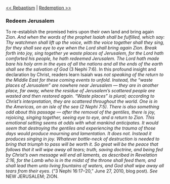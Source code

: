 [<< Rebaptism](Rebaptism.md)  |  [Redemption >>](Redemption.md)

### Redeem Jerusalem
To re-establish the promised heirs upon their own land and bring again Zion. *And when the words of the prophet Isaiah shall be fulfilled, which say: Thy watchmen shall lift up the voice, with the voice together shall they sing, for they shall see eye to eye when the Lord shall bring again Zion. Break forth into joy, sing together ye waste places of Jerusalem, for the Lord hath comforted his people, he hath redeemed Jerusalem. The Lord hath made bare his holy arm in the eyes of all the nations and all the ends of the earth shall see the salvation of God* (3 Nephi 7:6). In this profound insight and declaration by Christ, readers learn Isaiah was *not *speaking of the return to the Middle East for these coming events to unfold. Instead, the “waste places of Jerusalem” are nowhere near Jerusalem — they are in another place, far away, where the residue of Jerusalem’s scattered people are wasted and then restored again. “Waste places” is plural; according to Christ’s interpretation, they are scattered throughout the world. One is in the Americas, on an *isle of the sea* (2 Nephi 7:5). There is also something odd about this passage — after the removal of the gentiles, there is joy, rejoicing, singing together, seeing eye to eye, and a return to Zion. This emotional setting seems at odds with what mankind anticipates. It would seem that destroying the gentiles and experiencing the trauma of those days would produce mourning and lamentation. It does not. Instead it produces singing in joy. Whatever bottle-neck of destruction is needed to bring that triumph to pass will be worth it. So great will be the peace that follows that it will wipe away all tears; truth, saving doctrine, and being fed by Christ’s own message will end all laments, as described in Revelation 2:16,* for the Lamb who is in the midst of the throne shall feed them, and shall lead them unto living fountains of waters, and God shall wipe away all tears from their eyes*. (“3 Nephi 16:17–20,” June 27, 2010, blog post). *See* NEW JERUSALEM; ZION.